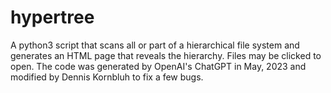 # hypertree
A python3 script that scans all or part of a hierarchical file system and generates an HTML page that reveals the hierarchy. Files may be clicked to open. The code was generated by OpenAI's ChatGPT in May, 2023 and modified by Dennis Kornbluh to fix a few bugs.
